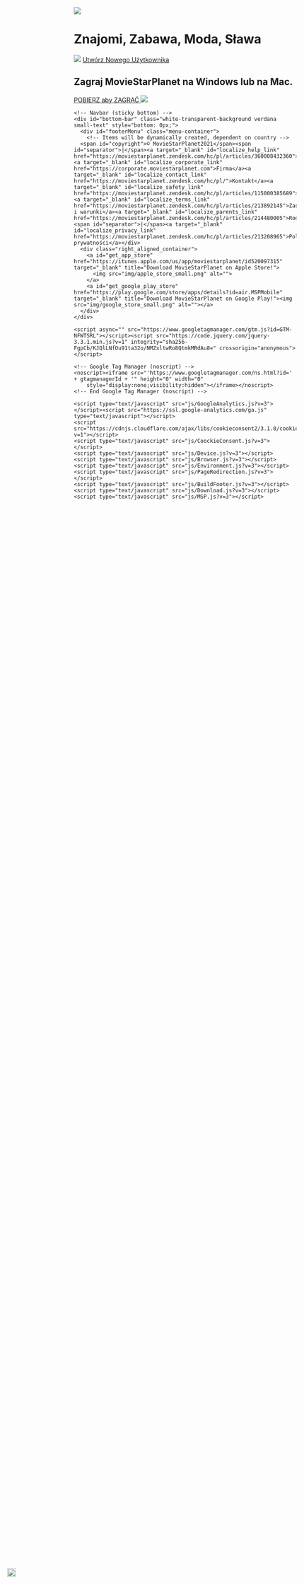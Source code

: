 <style>
body {
  background-image: url('https://i.imgur.com/U3bmh0T.png%27);
  background-repeat: no-repeat;
  background-attachment: fixed; 
  background-size: 100% 100%;
}
</style>
<html><head><meta charset="UTF-8">
<meta name="viewport" content="width=device-width, initial-scale=1">
<meta name="author" content="MovieStarPlanet">
<title>MovieStarPlanet</title>
<meta name="description" content="MoviestarPlanet - a social game for kids, teens &amp; tweens. Play dress up, be creative with Artbooks &amp; star in movies. Have fun in a safe online network. Fame, fortune &amp; friends is yours!">

<!-- Favicon -->
<link rel="icon" type="image/x-icon" href="img/favicon.ico">

<!-- Style -->
<link rel="stylesheet" type="text/css" href="style/moviestarplanetstyle.css?v=1">
<link rel="stylesheet" type="text/css" href="style/arrowBounce.css?v=1">
<link rel="stylesheet" type="text/css" href="https://cdnjs.cloudflare.com/ajax/libs/cookieconsent2/3.1.0/cookieconsent.min.css?v=1">

<style></style><style></style></head><body><div role="dialog" aria-live="polite" aria-label="cookieconsent" aria-describedby="cookieconsent:desc" class="cc-window cc-floating cc-type-info cc-theme-classic cc-bottom cc-right cc-color-override--1935662339 cc-invisible" style="display: none;"><!--googleoff: all--><span id="cookieconsent:desc" class="cc-message">MovieStarPlanet uses cookies to ensure you get the best experience in their website <a aria-label="learn more about cookies" role="button" tabindex="0" class="cc-link" href="https://moviestarplanet.zendesk.com/hc/articles/213208965-Privacy-Policy" rel="noopener noreferrer nofollow" target="_blank">Learn more</a></span><div class="cc-compliance"><a aria-label="dismiss cookie message" role="button" tabindex="0" class="cc-btn cc-dismiss">Got it!</a></div><!--googleon: all--></div>
  <!-- Home -->
  <div class="bgimg ">
    <div class="text-white badaboo center">
      <div class="title-container">
        <div>
          <img id="logo" src="img/logo.png">
        </div>
        <div>
          <h1 id="localize_page_subtitle" class="blurry-shadow">Znajomi, Zabawa, Moda, Sława</h1>
        </div>
        <div class="layout-element"></div>
      </div>
      <div class="button-container">
        <div class="button-margin">
          <img class="button-art" src="img/buttonArtwork01.png">
          <a id="create_new_user_button" class="main-btn-msp pink-button create-user-button-size" href="unity/redirect.html" role="button">
            <span id="localize_create_user">Utwórz Nowego Użytkownika</span>
          </a>
        </div>
        <h2 id="localize_not_supported_label" class="blurry-shadow verdana hidden">Zagraj MovieStarPlanet na Windows lub na Mac.</h2>
        <a id="download_now_button" class=" main-btn-msp blue-button download-button-size button-margin hidden" href="#" role="button" style="display: inline;">
          <span id="localize_download_and_play">POBIERZ aby ZAGRAĆ</span>
          <img class="button-icon" src="img/download_icon.svg">
        </a>
      </div>
      <div class="gift-container" style="position: absolute;left: 8%;bottom:10%;">
        <a id="gift_button" href="#" class="shrink" style="max-width: 360px;display: block;">
          <img id="gift_img" style="width: 100%;" src="img/Gift_w_Badge_pl.png">
        </a>
      </div>
    </div>

    <!-- Navbar (sticky bottom) -->
    <div id="bottom-bar" class="white-transparent-background verdana small-text" style="bottom: 0px;">
      <div id="footerMenu" class="menu-container">
        <!-- Items will be dynamically created, dependent on country -->
      <span id="copyright">© MovieStarPlanet2021</span><span id="separator">|</span><a target="_blank" id="localize_help_link" href="https://moviestarplanet.zendesk.com/hc/pl/articles/360008432360">Pomoc</a><a target="_blank" id="localize_corporate_link" href="https://corporate.moviestarplanet.com">Firma</a><a target="_blank" id="localize_contact_link" href="https://moviestarplanet.zendesk.com/hc/pl/">Kontakt</a><a target="_blank" id="localize_safety_link" href="https://moviestarplanet.zendesk.com/hc/pl/articles/115000385689">Bezpieczeństwo</a><a target="_blank" id="localize_terms_link" href="https://moviestarplanet.zendesk.com/hc/pl/articles/213892145">Zastrzeżenia i warunki</a><a target="_blank" id="localize_parents_link" href="https://moviestarplanet.zendesk.com/hc/pl/articles/214480005">Rodzice</a><span id="separator">|</span><a target="_blank" id="localize_privacy_link" href="https://moviestarplanet.zendesk.com/hc/pl/articles/213208965">Polityka prywatności</a></div>
      <div class="right_aligned_container">
        <a id="get_app_store" href="https://itunes.apple.com/us/app/moviestarplanet/id520097315" target="_blank" title="Download MovieStarPlanet on Apple Store!">
          <img src="img/apple_store_small.png" alt="">
        </a>
        <a id="get_google_play_store" href="https://play.google.com/store/apps/details?id=air.MSPMobile" target="_blank" title="Download MovieStarPlanet on Google Play!"><img src="img/google_store_small.png" alt=""></a>
      </div>
    </div>

    <script async="" src="https://www.googletagmanager.com/gtm.js?id=GTM-NFWTSRL"></script><script src="https://code.jquery.com/jquery-3.3.1.min.js?v=1" integrity="sha256-FgpCb/KJQlLNfOu91ta32o/NMZxltwRo8QtmkMRdAu8=" crossorigin="anonymous"></script>

    <!-- Google Tag Manager (noscript) -->
    <noscript><iframe src="'https://www.googletagmanager.com/ns.html?id=' + gtagmanagerId + '" height="0" width="0"
        style="display:none;visibility:hidden"></iframe></noscript>
    <!-- End Google Tag Manager (noscript) -->

    <script type="text/javascript" src="js/GoogleAnalytics.js?v=3"></script><script src="https://ssl.google-analytics.com/ga.js" type="text/javascript"></script>
    <script src="https://cdnjs.cloudflare.com/ajax/libs/cookieconsent2/3.1.0/cookieconsent.min.js?v=1"></script>
    <script type="text/javascript" src="js/CoockieConsent.js?v=3"></script>
    <script type="text/javascript" src="js/Device.js?v=3"></script>
    <script type="text/javascript" src="js/Browser.js?v=3"></script>
    <script type="text/javascript" src="js/Environment.js?v=3"></script>
    <script type="text/javascript" src="js/PageRedirection.js?v=3"></script>
    <script type="text/javascript" src="js/BuildFooter.js?v=3"></script>
    <script type="text/javascript" src="js/Download.js?v=3"></script>
    <script type="text/javascript" src="js/MSP.js?v=3"></script>



</div></body><app-content ng-version="11.1.0"></app-content></html>
